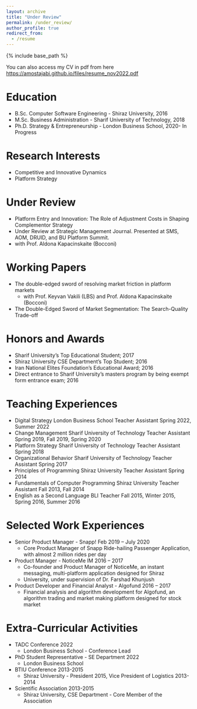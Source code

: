 ```yaml
---
layout: archive
title: "Under Review"
permalink: /under_review/
author_profile: true
redirect_from:
  - /resume
---
```


{% include base_path %}

You can also access my CV in pdf from here https://amostajabi.github.io/files/resume_nov2022.pdf

Education
======
* B.Sc. Computer Software Engineering - Shiraz University, 2016
* M.Sc. Business Administration - Sharif University of Technology, 2018
* Ph.D. Strategy & Entrepreneurship - London Business School, 2020- In Progress

Research Interests
======
* Competitive and Innovative Dynamics
* Platform Strategy

Under Review
======
* Platform Entry and Innovation: The Role of Adjustment Costs in Shaping Complementor Strategy
* Under Review at Strategic Management Journal. Presented at SMS, AOM, DRUID, and BU Platform Summit.
* with Prof. Aldona Kapacinskaite (Bocconi)

Working Papers
======
* The double-edged sword of resolving market friction in platform markets
  * with Prof. Keyvan Vakili (LBS) and Prof. Aldona Kapacinskaite (Bocconi)
*  The Double-Edged Sword of Market Segmentation: The Search-Quality Trade-off

Honors and Awards
======
* Sharif University’s Top Educational Student; 2017
* Shiraz University CSE Department’s Top Student; 2016
* Iran National Elites Foundation’s Educational Award; 2016
* Direct entrance to Sharif University’s masters program by being exempt form entrance exam; 2016

Teaching Experiences
======
* Digital Strategy London Business School Teacher Assistant Spring 2022, Summer 2022
* Change Management Sharif University of Technology Teacher Assistant Spring 2019, Fall 2019, Spring 2020
* Platform Strategy Sharif University of Technology Teacher Assistant Spring 2018
* Organizational Behavior Sharif University of Technology Teacher Assistant Spring 2017
* Principles of Programming Shiraz University Teacher Assistant Spring 2014
* Fundamentals of Computer Programming Shiraz University Teacher Assistant Fall 2013, Fall 2014
* English as a Second Language BLI Teacher Fall 2015, Winter 2015, Spring 2016, Summer 2016

Selected Work Experiences
======
* Senior Product Manager - Snapp! Feb 2019 – July 2020
  * Core Product Manager of Snapp Ride-hailing Passenger Application, with almost 2 million rides per day
* Product Manager - NoticeMe IM 2016 – 2017
  * Co-founder and Product Manager of NoticeMe, an instant messaging, multi-platform application designed for Shiraz
  * University, under supervision of Dr. Farshad Khunjush
* Product Developer and Financial Analyst - Algofund 2016 – 2017
  * Financial analysis and algorithm development for Algofund, an algorithm trading and market making platform
  designed for stock market

Extra-Curricular Activities
======
* TADC Conference 2022
  * London Business School - Conference Lead
* PhD Student Representative - SE Department 2022
  * London Business School
* BTIU Conference 2013-2015
  * Shiraz University - President 2015, Vice President of Logistics 2013-2014
* Scientific Association 2013-2015
  * Shiraz University, CSE Department - Core Member of the Association

